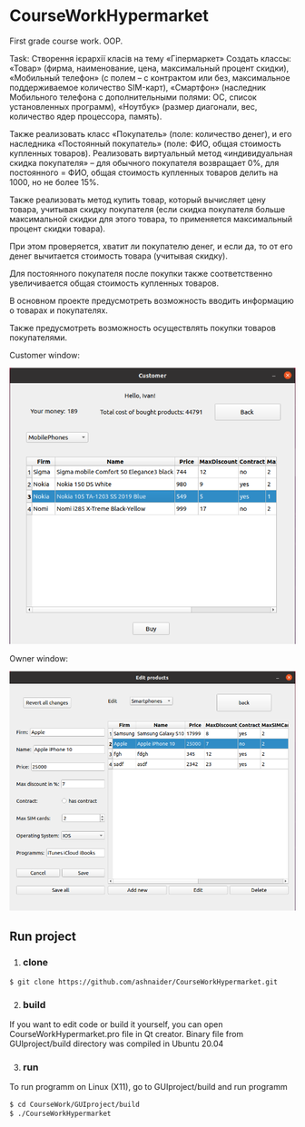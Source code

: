 # CourseWorkHypermarket
First grade course work. OOP.

Task:
Створення ієрархії класів на тему «Гіпермаркет»
Создать классы: 
  «Товар» (фирма, наименование, цена, максимальный процент скидки), 
  «Мобильный телефон» (с полем – с контрактом или без, максимальное поддерживаемое количество SIM-карт),
  «Смартфон» (наследник Мобильного телефона с дополнительными полями: ОС, список установленных программ),
  «Ноутбук» (размер диагонали, вес, количество ядер процессора, память).
  
Также реализовать класс «Покупатель» (поле: количество денег), 
и его наследника «Постоянный покупатель» (поле: ФИО, общая стоимость купленных товаров). 
Реализовать виртуальный метод «индивидуальная скидка покупателя»
  – для обычного покупателя возвращает 0%, 
  для постоянного = ФИО, общая стоимость купленных товаров делить на 1000, но не более 15%. 

Также реализовать метод купить товар, который вычисляет цену товара, учитывая скидку покупателя 
(если скидка покупателя больше максимальной скидки для этого товара, 
то применяется максимальный процент скидки товара). 

При этом проверяется, хватит ли покупателю денег, 
и если да, то от его денег вычитается стоимость товара (учитывая скидку). 

Для постоянного покупателя после покупки 
также соответственно увеличивается общая стоимость купленных товаров.

В основном проекте предусмотреть возможность вводить информацию о товарах и покупателях. 

Также предусмотреть возможность осуществлять покупки товаров покупателями.

Customer window:

![Customer Window Screenshot](img/CustomerWindow.png)

Owner window:

![Owner Window Screenshot](img/OwnerWindow.png)

## Run project
1. ### clone 
```
$ git clone https://github.com/ashnaider/CourseWorkHypermarket.git
```
2. ### build
If you want to edit code or build it yourself, you can open CourseWorkHypermarket.pro file in Qt creator.
Binary file from GUIproject/build directory was compiled in Ubuntu 20.04 

3. ### run 
To run programm on Linux (X11), go to GUIproject/build and run programm 
```
$ cd CourseWork/GUIproject/build
$ ./CourseWorkHypermarket
```
